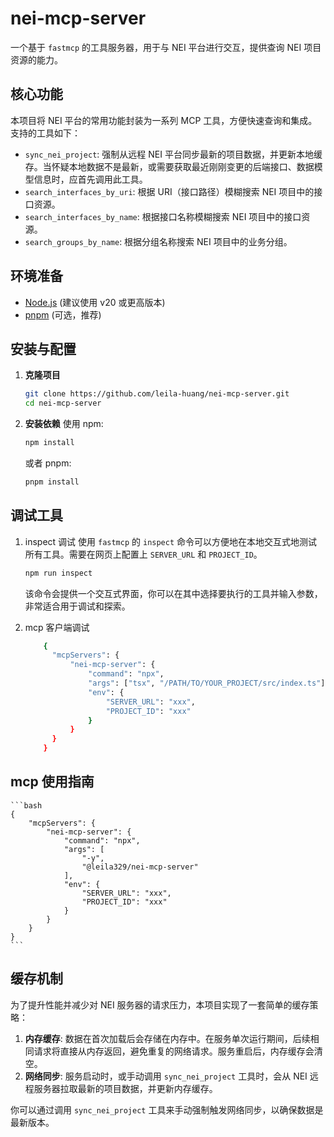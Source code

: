 # nei-mcp-server

一个基于 `fastmcp` 的工具服务器，用于与 NEI 平台进行交互，提供查询 NEI 项目资源的能力。

## 核心功能

本项目将 NEI 平台的常用功能封装为一系列 MCP 工具，方便快速查询和集成。支持的工具如下：

- `sync_nei_project`: 强制从远程 NEI 平台同步最新的项目数据，并更新本地缓存。当怀疑本地数据不是最新，或需要获取最近刚刚变更的后端接口、数据模型信息时，应首先调用此工具。
- `search_interfaces_by_uri`: 根据 URI（接口路径）模糊搜索 NEI 项目中的接口资源。
- `search_interfaces_by_name`: 根据接口名称模糊搜索 NEI 项目中的接口资源。
- `search_groups_by_name`: 根据分组名称搜索 NEI 项目中的业务分组。

## 环境准备

- [Node.js](https://nodejs.org/) (建议使用 v20 或更高版本)
- [pnpm](https://pnpm.io/) (可选，推荐)

## 安装与配置

1.  **克隆项目**

    ```bash
    git clone https://github.com/leila-huang/nei-mcp-server.git
    cd nei-mcp-server
    ```

2.  **安装依赖**
    使用 npm:

    ```bash
    npm install
    ```

    或者 pnpm:

    ```bash
    pnpm install
    ```

## 调试工具

1. inspect 调试
   使用 `fastmcp` 的 `inspect` 命令可以方便地在本地交互式地测试所有工具。需要在网页上配置上 `SERVER_URL` 和 `PROJECT_ID`。

   ```bash
   npm run inspect
   ```

   该命令会提供一个交互式界面，你可以在其中选择要执行的工具并输入参数，非常适合用于调试和探索。

2. mcp 客户端调试

   ```bash
       {
         "mcpServers": {
             "nei-mcp-server": {
                 "command": "npx",
                 "args": ["tsx", "/PATH/TO/YOUR_PROJECT/src/index.ts"],
                 "env": {
                     "SERVER_URL": "xxx",
                     "PROJECT_ID": "xxx"
                 }
             }
         }
       }
   ```

## mcp 使用指南

    ```bash
    {
        "mcpServers": {
            "nei-mcp-server": {
                "command": "npx",
                "args": [
                    "-y",
                    "@leila329/nei-mcp-server"
                ],
                "env": {
                    "SERVER_URL": "xxx",
                    "PROJECT_ID": "xxx"
                }
            }
        }
    }
    ```

## 缓存机制

为了提升性能并减少对 NEI 服务器的请求压力，本项目实现了一套简单的缓存策略：

1.  **内存缓存**: 数据在首次加载后会存储在内存中。在服务单次运行期间，后续相同请求将直接从内存返回，避免重复的网络请求。服务重启后，内存缓存会清空。
2.  **网络同步**: 服务启动时，或手动调用 `sync_nei_project` 工具时，会从 NEI 远程服务器拉取最新的项目数据，并更新内存缓存。

你可以通过调用 `sync_nei_project` 工具来手动强制触发网络同步，以确保数据是最新版本。
